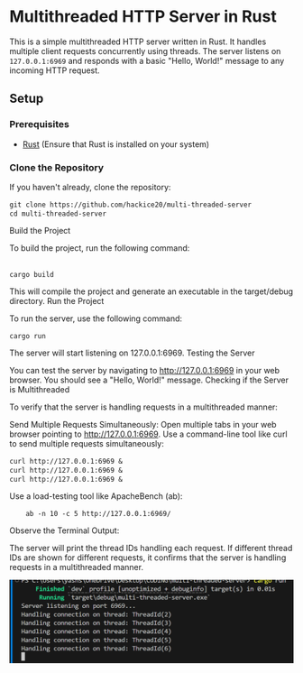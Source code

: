 # Multithreaded HTTP Server in Rust

This is a simple multithreaded HTTP server written in Rust. It handles multiple client requests concurrently using threads. The server listens on `127.0.0.1:6969` and responds with a basic "Hello, World!" message to any incoming HTTP request.

## Setup

### Prerequisites

- [Rust](https://www.rust-lang.org/tools/install) (Ensure that Rust is installed on your system)

### Clone the Repository

If you haven't already, clone the repository:

```
git clone https://github.com/hackice20/multi-threaded-server
cd multi-threaded-server
```
Build the Project

To build the project, run the following command:

```

cargo build
```
This will compile the project and generate an executable in the target/debug directory.
Run the Project

To run the server, use the following command:


```
cargo run
```
The server will start listening on 127.0.0.1:6969.
Testing the Server

You can test the server by navigating to http://127.0.0.1:6969 in your web browser. You should see a "Hello, World!" message.
Checking if the Server is Multithreaded

To verify that the server is handling requests in a multithreaded manner:

  Send Multiple Requests Simultaneously:
  Open multiple tabs in your web browser pointing to http://127.0.0.1:6969.
  Use a command-line tool like curl to send multiple requests simultaneously:

  
```
curl http://127.0.0.1:6969 &
curl http://127.0.0.1:6969 &
curl http://127.0.0.1:6969 &
```
Use a load-testing tool like ApacheBench (ab):


```
    ab -n 10 -c 5 http://127.0.0.1:6969/
```
Observe the Terminal Output:

   The server will print the thread IDs handling each request.
    If different thread IDs are shown for different requests, it confirms that the server is handling requests in a multithreaded manner.

    
   ![OutPut](https://github.com/hackice20/multi-threaded-server/blob/master/Screenshot%202024-09-04%20060752.png)
